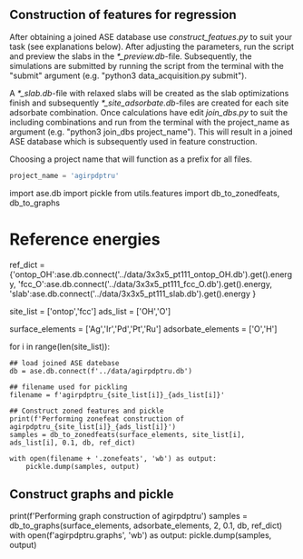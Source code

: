 Construction of features for regression
---------------------
After obtaining a joined ASE database use *construct_featues.py* to suit your task (see explanations below). After adjusting the parameters, run the script and preview the slabs in the *\*_preview.db*-file. Subsequently, the simulations are submitted by running the script from the terminal with the "submit" argument (e.g. "python3 data_acquisition.py submit").

A  *\*_slab.db*-file with relaxed slabs will be created as the slab optimizations finish and subsequently *\*_site_adsorbate.db*-files are created for each site adsorbate combination. Once calculations have edit *join_dbs.py* to suit the including combinations and run from the terminal with the project_name as argument (e.g. "python3 join_dbs project_name"). This will result in a joined ASE database which is subsequently used in feature construction.

Choosing a project name that will function as a prefix for all files.
```python
project_name = 'agirpdptru'
```
import ase.db
import pickle
from utils.features import db_to_zonedfeats, db_to_graphs

# Reference energies
ref_dict = {'ontop_OH':ase.db.connect('../data/3x3x5_pt111_ontop_OH.db').get().energy,
			'fcc_O':ase.db.connect('../data/3x3x5_pt111_fcc_O.db').get().energy,
			'slab':ase.db.connect('../data/3x3x5_pt111_slab.db').get().energy
			 }

site_list = ['ontop','fcc']
ads_list = ['OH','O']

surface_elements = ['Ag','Ir','Pd','Pt','Ru']
adsorbate_elements = ['O','H']

for i in range(len(site_list)):

	## load joined ASE datebase
	db = ase.db.connect(f'../data/agirpdptru.db')

	## filename used for pickling
	filename = f'agirpdptru_{site_list[i]}_{ads_list[i]}'

	## Construct zoned features and pickle
	print(f'Performing zonefeat construction of agirpdptru_{site_list[i]}_{ads_list[i]}')
	samples = db_to_zonedfeats(surface_elements, site_list[i], ads_list[i], 0.1, db, ref_dict)

	with open(filename + '.zonefeats', 'wb') as output:
		pickle.dump(samples, output)

## Construct graphs and pickle
print(f'Performing graph construction of agirpdptru')
samples = db_to_graphs(surface_elements, adsorbate_elements, 2, 0.1, db, ref_dict)
with open(f'agirpdptru.graphs', 'wb') as output:
	pickle.dump(samples, output)
